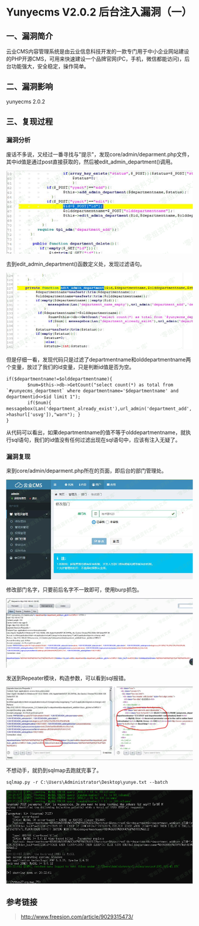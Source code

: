 Yunyecms V2.0.2 后台注入漏洞（一）
==================================

一、漏洞简介
------------

云业CMS内容管理系统是由云业信息科技开发的一款专门用于中小企业网站建设的PHP开源CMS，可用来快速建设一个品牌官网(PC，手机，微信都能访问)，后台功能强大，安全稳定，操作简单。

二、漏洞影响
------------

yunyecms 2.0.2

三、复现过程
------------

### 漏洞分析

废话不多说，又经过一番寻找与"提示"，发现core/admin/deparment.php文件，其中id值是通过post直接获取的，然后被edit\_admin\_department()调用。

![](./.resource/YunyecmsV2.0.2后台注入漏洞(一)/media/rId25.png)

去到edit\_admin\_department()函数定义处，发现过滤语句。

![](./.resource/YunyecmsV2.0.2后台注入漏洞(一)/media/rId26.png)

但是仔细一看，发现代码只是过滤了departmentname和olddepartmentname两个变量，放过了我们的id变量，只是判断id值是否为空。

    if($departmentname!=$olddepartmentname){
            $num=$this->db->GetCount("select count(*) as total from `#yunyecms_department` where departmentname='$departmentname' and departmentid<>$id limit 1");
            if($num){ messagebox(Lan('department_already_exist'),url_admin('department_add','','',$this->hashurl['usvg']),"warn"); }
    }

从代码可以看出，如果departmentname的值不等于olddepartmentname，就执行sql语句，我们的id值没有任何过滤出现在sql语句中，应该有注入无疑了。

### 漏洞复现

来到core/admin/deparment.php所在的页面，即后台的部门管理处。

![](./.resource/YunyecmsV2.0.2后台注入漏洞(一)/media/rId28.png)

修改部门名字，只要前后名字不一致即可，使用burp抓包。

![](./.resource/YunyecmsV2.0.2后台注入漏洞(一)/media/rId29.png)

发送到Repeater模块，构造参数，可以看到sql报错。

![](./.resource/YunyecmsV2.0.2后台注入漏洞(一)/media/rId30.png)

不想动手，就扔到sqlmap去跑就完事了。

    sqlmap.py -r C:\Users\Administrator\Desktop\yunye.txt --batch

![](./.resource/YunyecmsV2.0.2后台注入漏洞(一)/media/rId31.png)

参考链接
--------

> http://www.freesion.com/article/9029315473/
